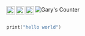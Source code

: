 
<a href="https://twitter.com/f6ary">
  <img align="left" alt="Gary's | Twitter" width="22px" src="https://raw.githubusercontent.com/peterthehan/peterthehan/master/assets/twitter.svg" />
</a>
<a href="https://www.linkedin.com/in/garytokman/">
  <img align="left" alt="Gary's LinkedIN" width="22px" src="https://raw.githubusercontent.com/peterthehan/peterthehan/master/assets/linkedin.svg" />
</a>
</a>
<a href="https://www.patreon.com/6ary">
  <img align="left" alt="Gary's Medium" width="22px" src="https://user-images.githubusercontent.com/12258850/114738284-d2b6c700-9d15-11eb-8071-96fd30aa8b11.png" />
</a>
<a href="https://github.com/gtokman">
  <img align="left" alt="Gary's Counter" src="https://visitor-badge.glitch.me/badge?page_id=gtokman.gtokman" />
</a>

<br>
<br>

```swift
print("hello world")
```
